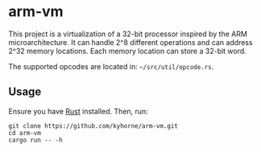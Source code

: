 # arm-vm

This project is a virtualization of a 32-bit processor inspired by the ARM microarchitecture. It can handle 2^8 different operations and can address 2^32 memory locations. Each memory location can store a 32-bit word.

The supported opcodes are located in: `~/src/util/opcode.rs`. 

## Usage

Ensure you have [Rust](https://www.rust-lang.org/tools/install) installed. Then, run:

```
git clone https://github.com/kyhorne/arm-vm.git
cd arm-vm
cargo run -- -h
```

